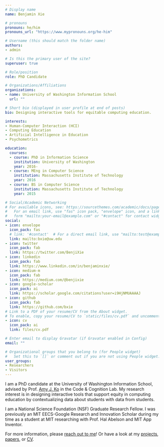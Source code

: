 ```yaml
---
# Display name
name: Benjamin Xie

# pronouns
pronouns: he/him
pronouns_url: "https://www.mypronouns.org/he-him"

# Username (this should match the folder name)
authors:
- admin

# Is this the primary user of the site?
superuser: true

# Role/position
role: PhD Candidate

# Organizations/Affiliations
organizations:
- name: University of Washington Information School
  url: ""

# Short bio (displayed in user profile at end of posts)
bio: Designing interactive tools for equitable computing education.

interests:
- Human-Computer Interaction (HCI)
- Computing Education
- Artificial Intelligence in Education
- Psychometrics

education:
  courses:
  - course: PhD in Information Science
    institution: University of Washington
    year: 2016-
  - course: MEng in Computer Science
    institution: Massachusetts Institute of Technology
    year: 2016
  - course: BS in Computer Science
    institution: Massachusetts Institute of Technology
    year: 2015

# Social/Academic Networking
# For available icons, see: https://sourcethemes.com/academic/docs/page-builder/#icons
#   For an email link, use "fas" icon pack, "envelope" icon, and a link in the
#   form "mailto:your-email@example.com" or "#contact" for contact widget.
social:
- icon: envelope
  icon_pack: fas
  # link: '#contact'  # For a direct email link, use "mailto:test@example.org".
  link: mailto:bxie@uw.edu
- icon: twitter
  icon_pack: fab
  link: https://twitter.com/BenjiXie
- icon: linkedin
  icon_pack: fab
  link: https://www.linkedin.com/in/benjaminxie/  
- icon: medium-m
  icon_pack: fab
  link: https://medium.com/@benjixie
- icon: google-scholar
  icon_pack: ai
  link: https://scholar.google.com/citations?user=i9HjNMUAAAAJ
- icon: github
  icon_pack: fab
  link: https://github.com/bxie
# Link to a PDF of your resume/CV from the About widget.
# To enable, copy your resume/CV to `static/files/cv.pdf` and uncomment the lines below.
- icon: cv
  icon_pack: ai
  link: files/cv.pdf

# Enter email to display Gravatar (if Gravatar enabled in Config)
email: ""

# Organizational groups that you belong to (for People widget)
#   Set this to `[]` or comment out if you are not using People widget.
user_groups:
- Researchers
- Visitors
---
```


I am a PhD candidate at the University of Washington Information School, advised by Prof. [Amy J. Ko](https://faculty.washington.edu/ajko/) in the Code & Cognition Lab.  My research interest is in designing interactive tools that support equity in computing education by contextualizing data about students with data from students.

I am a National Science Foundation (NSF) Graduate Research Fellow. I was previously an MIT EECS-Google Research and Innovation Scholar during my time as a student at MIT researching with Prof. Hal Abelson and MIT App Inventor.

For more information, please [reach out to me](#contact)! Or have a look at my [projects](#projects), [papers](/publication), or [CV](/files/cv.pdf).